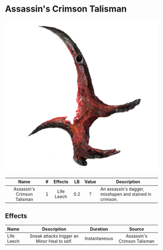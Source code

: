 # Assassin's Crimson Talisman

![Copyrighted Image](Assassin'sCrimsonTalisman.png)

|             Name             | # |  Effects  | LB | Value | Description                                             |
| :--------------------------: | :-: | :--------: | :-: | :---: | ------------------------------------------------------- |
| Assassin's Crimson Talisman | 1 | Life Leech | 0.2 |   ?   | An assassin's dagger, misshapen and stained in crimson. |

## Effects

| Name       |                     Description                     |   Duration   |            Source            |
| :--------- | :------------------------------------------: | :-----------: | :--------------------------: |
| Life Leech | Sneak attacks trigger an Minor Heal to self. | Instantaneous | Assassin's Crimson Talisman |
